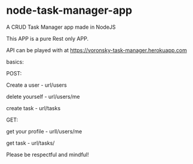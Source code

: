 # node-task-manager-app

A CRUD Task Manager app made in NodeJS

This APP is a pure Rest only APP. 

API can be played with at https://voronsky-task-manager.herokuapp.com

basics:

POST:

Create a user - url/users

delete yourself - url/users/me

create task - url/tasks

GET:

get your profile - urll/users/me

get task - url/tasks/

Please be respectful and mindful!
